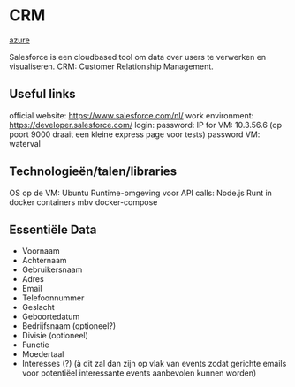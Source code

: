 # CRM
[azure](https://dev.azure.com/anyvent/CRM)

Salesforce is een cloudbased tool om data over users te verwerken en visualiseren. CRM: Customer Relationship Management.

## Useful links
official website: https://www.salesforce.com/nl/
work environment: https://developer.salesforce.com/
login:
password:
IP for VM: 10.3.56.6 (op poort 9000 draait een kleine express page voor tests)
password VM: waterval

## Technologieën/talen/libraries
OS op de VM: Ubuntu
Runtime-omgeving voor API calls: Node.js
Runt in docker containers mbv docker-compose

## Essentiële Data
- Voornaam
- Achternaam
- Gebruikersnaam
- Adres
- Email
- Telefoonnummer
- Geslacht
- Geboortedatum
- Bedrijfsnaam (optioneel?)
- Divisie (optioneel)
- Functie
- Moedertaal
- Interesses (?) (à dit zal dan zijn op vlak van events zodat gerichte emails voor potentiëel interessante events aanbevolen kunnen worden)

